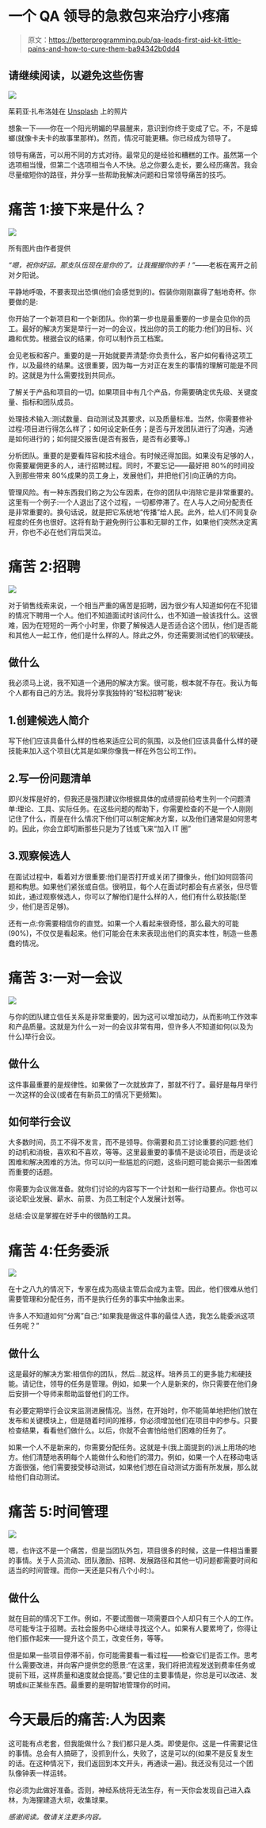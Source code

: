 # 一个 QA 领导的急救包来治疗小疼痛

> 原文：<https://betterprogramming.pub/qa-leads-first-aid-kit-little-pains-and-how-to-cure-them-ba94342b0dd4>

## 请继续阅读，以避免这些伤害

![](img/89e54be82e3e6ffa1760a37bfbb4da79.png)

茱莉亚·扎布洛娃在 [Unsplash](https://unsplash.com?utm_source=medium&utm_medium=referral) 上的照片

想象一下——你在一个阳光明媚的早晨醒来，意识到你终于变成了它。不，不是蟑螂(就像卡夫卡的故事里那样)。然而，情况可能更糟。你已经成为领导了。

领导有痛苦，可以用不同的方式对待。最常见的是经验和糟糕的工作。虽然第一个选项相当慢，但第二个选项相当令人不快。总之你要么走长，要么经历痛苦。我会尽量缩短你的路径，并分享一些帮助我解决问题和日常领导痛苦的技巧。

# 痛苦 1:接下来是什么？

![](img/70c3b3cf5a7b803cc399ed9383b4b4ef.png)

所有图片由作者提供

*“嗯，祝你好运。那支队伍现在是你的了。让我握握你的手！”*——老板在离开之前对夕阳说。

平静地呼吸，不要表现出恐惧(他们会感觉到的)。假装你刚刚赢得了魁地奇杯。你要做的是:

你开始了一个新项目和一个新团队。你的第一步也是最重要的一步是会见你的员工。最好的解决方案是举行一对一的会议，找出你的员工的能力:他们的目标、兴趣和优势。根据会议的结果，你可以制作员工档案。

会见老板和客户。重要的是一开始就要弄清楚:你负责什么，客户如何看待这项工作，以及最终的结果。这很重要，因为每一方对正在发生的事情的理解可能是不同的。这就是为什么需要找到共同点。

了解关于产品和项目的一切。如果项目中有几个产品，你需要确定优先级、关键度量、指标和团队成员。

处理技术输入:测试数量、自动测试及其要求，以及质量标准。当然，你需要修补过程:项目进行得怎么样了；如何设定新任务；是否与开发团队进行了沟通，沟通是如何进行的；如何提交报告(是否有报告，是否有必要等。)

分析团队。重要的是要看阵容和技术组合。有时候还得加固。如果没有足够的人，你需要雇佣更多的人，进行招聘过程。同时，不要忘记——最好把 80%的时间投入到那些带来 80%成果的员工身上，发展他们，并把他们引向正确的方向。

管理风险。有一种东西我们称之为公车因素，在你的团队中消除它是非常重要的。这里有一个例子:一个人退出了这个过程，一切都停滞了。在人与人之间分配责任是非常重要的。换句话说，就是把它系统地“传播”给人民。此外，给人们不同复杂程度的任务也很好。这将有助于避免例行公事和无聊的工作，如果他们突然决定离开，你也不必在他们背后哭泣。

# 痛苦 2:招聘

![](img/c985e5e0297dc87feec17a21c1b8e5e7.png)

对于销售线索来说，一个相当严重的痛苦是招聘，因为很少有人知道如何在不犯错的情况下聘用一个人。他们不知道面试时该问什么，也不知道一般该找什么。这很难，因为在短短的一两个小时里，你要了解候选人是否适合这个团队，他们是否能和其他人一起工作，他们是什么样的人。除此之外，你还需要测试他们的软硬技。

## 做什么

我必须马上说，我不知道一个通用的解决方案。很可能，根本就不存在。我认为每个人都有自己的方法。我将分享我独特的“轻松招聘”秘诀:

## 1.创建候选人简介

写下他们应该具备什么样的性格来适应公司的氛围，以及他们应该具备什么样的硬技能来加入这个项目(尤其是如果你像我一样在外包公司工作)。

## 2.写一份问题清单

即兴发挥是好的，但我还是强烈建议你根据具体的成绩提前给考生列一个问题清单:理论、工具、实际任务。在这些问题的帮助下，你需要检查的不是一个人刚刚记住了什么，而是在什么情况下他们可以制定解决方案，以及他们通常是如何思考的。因此，你会立即切断那些只是为了钱或飞来“加入 IT 圈”

## 3.观察候选人

在面试过程中，看着对方很重要:他们是否打开或关闭了摄像头，他们如何回答问题和构思。如果他们紧张或自信。很明显，每个人在面试时都会有点紧张，但尽管如此，通过观察候选人，你可以了解他们是什么样的人，他们有什么软技能(至少，他们是否足够)。

还有一点:你需要相信你的直觉。如果一个人看起来很奇怪，那么最大的可能(90%)，不仅仅是看起来。他们可能会在未来表现出他们的真实本性，制造一些愚蠢的情况。

# 痛苦 3:一对一会议

![](img/75dd680f6ff8a131e42fc849d9211df4.png)

与你的团队建立信任关系是非常重要的，因为这可以增加动力，从而影响工作效率和产品质量。这就是为什么一对一的会议非常有用，但许多人不知道如何(以及为什么)举行会议。

## 做什么

这件事最重要的是规律性。如果做了一次就放弃了，那就不行了。最好是每月举行一次这样的会议(或者在有新员工的情况下更频繁)。

## 如何举行会议

大多数时间，员工不得不发言，而不是领导。你需要和员工讨论重要的问题:他们的动机和消极，喜欢和不喜欢，等等。这里最重要的事情不是谈论项目，而是谈论困难和解决困难的方法。你可以问一些尴尬的问题，这些问题可能会揭示一些困难而重要的话题。

你需要为会议做准备。就你们讨论的内容写下一个计划和一些行动要点。你也可以谈论职业发展、薪水、前景、为员工制定个人发展计划等。

总结:会议是掌握在好手中的很酷的工具。

# 痛苦 4:任务委派

![](img/04651083a4bafee941eea11340f10c94.png)

在十之八九的情况下，专家在成为高级主管后会成为主管。因此，他们很难从他们需要管理和分配任务，而不是执行任务的事实中抽象出来。

许多人不知道如何“分离”自己:“如果我是做这件事的最佳人选，我怎么能委派这项任务呢？”

## 做什么

这是最好的解决方案:相信你的团队，然后…就这样。培养员工的更多能力和硬技能。请记住，领导的任务是管理。例如，如果一个人是新来的，你只需要在他们身后安排一个导师来帮助监督他们的工作。

有必要定期举行会议来监测进展情况。当然，在开始时，你不能简单地把他们放在发布和关键模块上，但是随着时间的推移，你必须增加他们在项目中的参与。只要检查结果，看看他们做什么。以后，你就不会害怕给他们困难的任务了。

如果一个人不是新来的，你需要分配任务。这就是卡(我上面提到的)派上用场的地方。他们清楚地表明每个人能做什么和他们的潜力。例如，如果一个人在移动电话方面很强，他们需要接受移动测试，如果他们想在自动测试方面有所发展，那么就给他们自动测试。

# 痛苦 5:时间管理

![](img/1ebc8489b9fb1023659f1293c9fee6b2.png)

嗯，也许这不是一个痛苦，但是当团队外包，项目很多的时候，这是一件相当重要的事情。关于人员流动、团队激励、招聘、发展路径和其他一切问题都需要时间和适当的时间管理。而你一天还是只有八个小时:)。

## 做什么

就在目前的情况下工作。例如，不要试图做一项需要四个人却只有三个人的工作。尽可能专注于招聘。去社会服务中心继续寻找这个人。如果有人要累垮了，你得让他们振作起来——提升这个员工，改变任务，等等。

但是如果一些项目停滞不前，你可能需要看一看过程——检查它们是否工作。思考什么需要改进，并向客户提供您的愿景:“在这里，我们将把流程发送到费率任务或提前下班，这样质量和速度就会提高。”要记住的主要事情是，你总是可以改进、发明或纠正某些东西。最重要的是明智地管理你的时间。

# 今天最后的痛苦:人为因素

这可能有点老套，但我能做什么？我们都只是人类。即使是你。这是一件需要记住的事情。总会有人搞砸了，没抓到什么，失败了，这是可以的(如果不是反复发生的话。在这种情况下，我们返回到本文开头，再通读一遍)。我还没有见过一个团队像钟表一样运转。

你必须为此做好准备。否则，神经系统将无法生存，有一天你会发现自己进入森林，为海狸建造大坝，收集球果。

*感谢阅读。敬请关注更多内容。*
